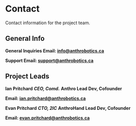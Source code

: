 # Contact

Contact information for the project team.

## General Info

**General Inquiries Email: [info@anthrobotics.ca](mailto:info@anthrobotics.ca)**

**Support Email: [support@anthrobotics.ca](mailto:support@anthrobotics.ca)**

## Project Leads

**Ian Pritchard**
***CEO, Comd.***
**Anthro Lead Dev, Cofounder**

**Email: [ian.pritchard@anthrobotics.ca](mailto:ian.pritchard@anthrobotics.ca)**

**Evan Pritchard**
***CTO, 2IC***
**AnthroHand Lead Dev, Cofounder**

**Email: [evan.pritchard@anthrobotics.ca](mailto:evan.pritchard@anthrobotics.ca)**

